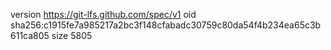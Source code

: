 version https://git-lfs.github.com/spec/v1
oid sha256:c1915fe7a985217a2bc3f148cfabadc30759c80da54f4b234ea65c3b611ca805
size 5805
